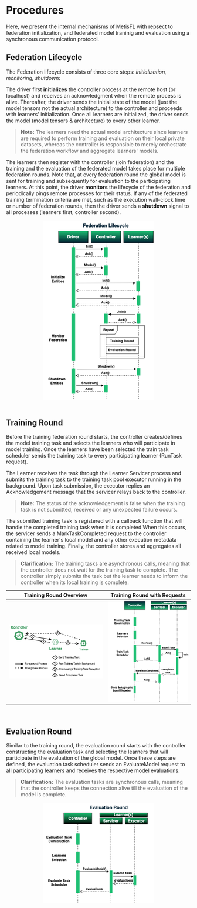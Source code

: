Procedures
=============================
Here, we present the internal mechanisms of MetisFL with repsect to federation initialization, and federated model traninig and evaluation using a synchronous communication protocol.

## Federation Lifecycle
The Federation lifecycle consists of three core steps: *initialization, monitoring, shutdown*:

The driver first **initializes** the controller process at the remote host (or localhost) and receives an acknowledgment when the remote process is alive. Thereafter, the driver sends the initial state of the model (just the model tensors not the actual architecture) to the controller and proceeds with learners' initialization. Once all learners are initialized, the driver sends the model (model tensors & architecture) to every other learner. 

> **Note:** The learners need the actual model architecture since learners are required to perform training and evaluation on their local private datasets, whereas the controller is responsible to merely orchestrate the federation workflow and aggregate learners' models.

The learners then register with the controller (join federation) and the training and the evaluation of the federated model takes place for multiple federation rounds. Note that, at every federation round the global model is sent for training and subsequently for evaluation to the participating learners. At this point, the driver **monitors** the lifecycle of the federation and periodically pings remote processes for their status. If any of the federated training termination criteria are met, such as the execution wall-clock time or number of federation rounds, then the driver sends a **shutdown** signal to all processes (learners first, controller second).

<div align="center">
 <img 
    src="../img/MetisFL-Procedures-FederationLifecycle.png" width="300px",alt="Federation Lifecycle.">
</div>


</br>

## Training Round

Before the training federation round starts, the controller creates/defines the model training task and selects the learners who will participate in model training. Once the learners have been selected the train task scheduler sends the training task to every participating learner (RunTask request).

The Learner receives the task through the Learner Servicer process and submits the training task to the training task pool executor running in the background. Upon task submission, the executor replies an Acknowledgement message that the servicer relays back to the controller.

> **Note:** The status of the acknowledgement is false when the training task is not submitted, received or any unexpected failure occurs.

The submitted training task is registered with a callback function that will handle the completed training task when it is completed When this occurs, the servicer sends a MarkTaskCompleted request to the controller containing the learner's local model and any other execution metadata related to model training. Finally, the controller stores and aggregates all received local models.

> **Clarification:** The training tasks are asynchronous calls, meaning that the controller does not wait for the training task to complete. The controller simply submits the task but the learner needs to inform the controller when its local training is complete.



<div align="center">

| Training Round Overview   |      Training Round with Requests      |
|:----------:|:-------------:|
| ![Training Round Overview](../img/MetisFL-ControllerLearner-TrainingTaskSubmission.png) |  ![Training Round with Requests](../img/MetisFL-Procedures-TrainingRound.png) |

</div>





</br>

## Evaluation Round

Similar to the training round, the evaluation round starts with the controller constructing the evaluation task and selecting the learners that will participate in the evaluation of the global model. Once these steps are defined, the evaluation task scheduler sends an EvaluateModel request to all participating learners and receives the respective model evaluations.

> **Clarification:** The evaluation tasks are synchronous calls, meaning that the controller keeps the connection alive till the evaluation of the model is complete.

<div align="center">
 <img 
    src="../img/MetisFL-Procedures-EvaluationRound.png" width="300px",alt="Federation Lifecycle.">
</div>

